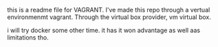  this is a readme file for VAGRANT. I've made this repo through a vertual environmenmt vagrant. Through the virtual box provider, vm virtual box.


i will try docker some other time. it has it won advantage as well aas limitations tho.
